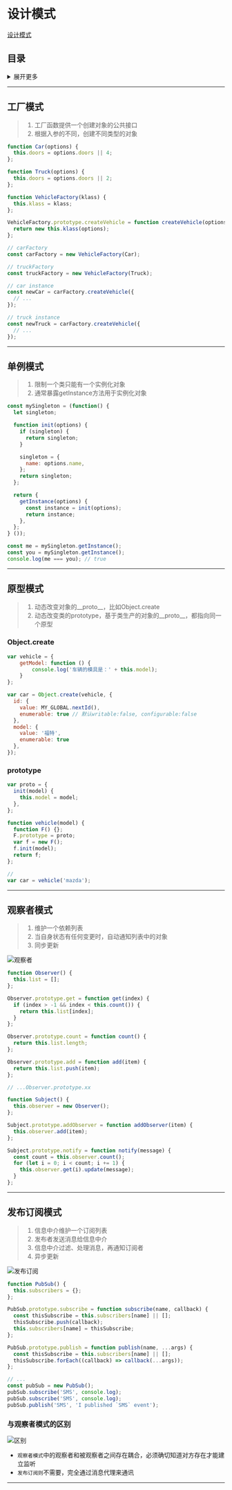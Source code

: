 # 设计模式

[设计模式](https://www.w3cschool.cn/zobyhd/pyunfozt.html)

## 目录
<details>
<summary>展开更多</summary>

* [`工厂模式`](#工厂模式)
* [`单例模式`](#单例模式)
* [`原型模式`](#原型模式)
* [`观察者模式`](#观察者模式)
* [`发布订阅模式`](#发布订阅模式)

</details>

---

## 工厂模式
>
> 1. 工厂函数提供一个创建对象的公共接口
> 2. 根据入参的不同，创建不同类型的对象

```js
function Car(options) {
  this.doors = options.doors || 4;
};

function Truck(options) {
  this.doors = options.doors || 2;
};

function VehicleFactory(klass) {
  this.klass = klass;
};

VehicleFactory.prototype.createVehicle = function createVehicle(options) {
  return new this.klass(options);
};

// carFactory
const carFactory = new VehicleFactory(Car);

// truckFactory
const truckFactory = new VehicleFactory(Truck);

// car instance
const newCar = carFactory.createVehicle({
  // ...
});

// truck instance
const newTruck = carFactory.createVehicle({
  // ...
});
```

---

## 单例模式
>
> 1. 限制一个类只能有一个实例化对象
> 2. 通常暴露getInstance方法用于实例化对象

```js
const mySingleton = (function() {
  let singleton;

  function init(options) {
    if (singleton) {
      return singleton;
    }

    singleton = {
      name: options.name,
    };
    return singleton;
  };

  return {
    getInstance(options) {
      const instance = init(options);
      return instance;
    },
  };
} ());

const me = mySingleton.getInstance();
const you = mySingleton.getInstance();
console.log(me === you); // true
```

---

## 原型模式
>
> 1. 动态改变对象的__proto__，比如Object.create
> 2. 动态改变类的prototype，基于类生产的对象的__proto__，都指向同一个原型

### Object.create
```js
var vehicle = {
    getModel: function () {
        console.log('车辆的模具是：' + this.model);
    }
};

var car = Object.create(vehicle, {
  id: {
    value: MY_GLOBAL.nextId(),
    enumerable: true // 默认writable:false, configurable:false
  },
  model: {
    value: '福特',
    enumerable: true
  },
});
```

### prototype
```js
var proto = {
  init(model) {
    this.model = model;
  },
};

function vehicle(model) {
  function F() {};
  F.prototype = proto;
  var f = new F();
  f.init(model);
  return f;
};

//
var car = vehicle('mazda');
```

---

## 观察者模式
>
> 1. 维护一个依赖列表
> 2. 当自身状态有任何变更时，自动通知列表中的对象
> 3. 同步更新

![观察者](./观察者.png)

```js
function Observer() {
  this.list = [];
};

Observer.prototype.get = function get(index) {
  if (index > -1 && index < this.count()) {
    return this.list[index];
  }
};

Observer.prototype.count = function count() {
  return this.list.length;
};

Observer.prototype.add = function add(item) {
  return this.list.push(item);
};

// ...Observer.prototype.xx

function Subject() {
  this.observer = new Observer();
};

Subject.prototype.addObserver = function addObserver(item) {
  this.observer.add(item);
};

Subject.prototype.notify = function notify(message) {
  const count = this.observer.count();
  for (let i = 0; i < count; i += 1) {
    this.observer.get(i).update(message);
  }
};
```

---

## 发布订阅模式
>
> 1. 信息中介维护一个订阅列表
> 2. 发布者发送消息给信息中介
> 3. 信息中介过滤、处理消息，再通知订阅者
> 4. 异步更新

![发布订阅](./发布订阅.png)

```js
function PubSub() {
  this.subscribers = {};
};

PubSub.prototype.subscribe = function subscribe(name, callback) {
  const thisSubscribe = this.subscribers[name] || [];
  thisSubscribe.push(callback);
  this.subscribers[name] = thisSubscribe;
};

PubSub.prototype.publish = function publish(name, ...args) {
  const thisSubscribe = this.subscribers[name] || [];
  thisSubscribe.forEach((callback) => callback(...args));
};

// ...
const pubSub = new PubSub();
pubSub.subscribe('SMS', console.log);
pubSub.subscribe('SMS', console.log);
pubSub.publish('SMS', 'I published `SMS` event');
```

### 与观察者模式的区别

![区别](./发布订阅vs观察者.jpg)

- `观察者模式`中的观察者和被观察者之间存在耦合，必须确切知道对方存在才能建立监听
- `发布订阅则`不需要，完全通过消息代理来通讯

---




